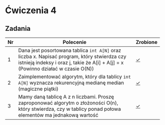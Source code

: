 # Ćwiczenia 4

## Zadania

| Nr| Polecenie |Zrobione |
|--|--|--|
|1 |Dana jest posortowana tablica `int A[N]` oraz liczba x. Napisać program, który stwierdza czy istnieją indeksy i oraz j, takie że A[i] + A[j] = x (Powinno działać w czasie O(N))|[✓](../lab04/01.cpp "zad 1")|
|2 |Zaimplementować algorytm, który dla tablicy `int A[N]` wyznacza rekurencyjną medianę median (magiczne piątki)|[✓](../lab04/02.cpp "zad 2")|
|3 |Mamy daną tablicę A z n liczbami. Proszę zaproponować algorytm o złożoności O(n), który stwierdza, czy w tablicy ponad połowa elementów ma jednakową wartość|[✓](../lab04/03.cpp "zad 3")|